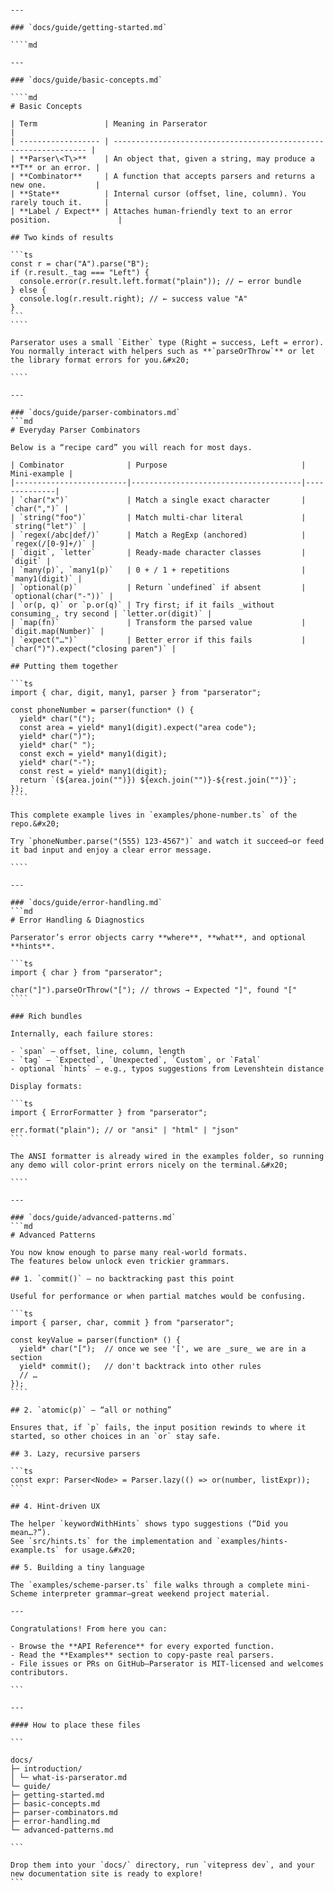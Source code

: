 `````

---

### `docs/guide/getting-started.md`

````md

---

### `docs/guide/basic-concepts.md`

````md
# Basic Concepts

| Term               | Meaning in Parserator                                            |
| ------------------ | ---------------------------------------------------------------- |
| **Parser\<T\>**    | An object that, given a string, may produce a **T** or an error. |
| **Combinator**     | A function that accepts parsers and returns a new one.           |
| **State**          | Internal cursor (offset, line, column). You rarely touch it.     |
| **Label / Expect** | Attaches human-friendly text to an error position.               |

## Two kinds of results

```ts
const r = char("A").parse("B");
if (r.result._tag === "Left") {
  console.error(r.result.left.format("plain")); // ← error bundle
} else {
  console.log(r.result.right); // ← success value "A"
}
```
````

Parserator uses a small `Either` type (Right = success, Left = error).
You normally interact with helpers such as **`parseOrThrow`** or let the library format errors for you.&#x20;

````

---

### `docs/guide/parser-combinators.md`
```md
# Everyday Parser Combinators

Below is a “recipe card” you will reach for most days.

| Combinator              | Purpose                              | Mini-example |
|-------------------------|--------------------------------------|--------------|
| `char("x")`             | Match a single exact character       | `char(",")` |
| `string("foo")`         | Match multi-char literal             | `string("let")` |
| `regex(/abc|def/)`      | Match a RegExp (anchored)            | `regex(/[0-9]+/)` |
| `digit`, `letter`       | Ready-made character classes         | `digit` |
| `many(p)`, `many1(p)`   | 0 + / 1 + repetitions                | `many1(digit)` |
| `optional(p)`           | Return `undefined` if absent         | `optional(char("-"))` |
| `or(p, q)` or `p.or(q)` | Try first; if it fails _without consuming_, try second | `letter.or(digit)` |
| `map(fn)`               | Transform the parsed value           | `digit.map(Number)` |
| `expect("…")`           | Better error if this fails           | `char(")").expect("closing paren")` |

## Putting them together

```ts
import { char, digit, many1, parser } from "parserator";

const phoneNumber = parser(function* () {
  yield* char("(");
  const area = yield* many1(digit).expect("area code");
  yield* char(")");
  yield* char(" ");
  const exch = yield* many1(digit);
  yield* char("-");
  const rest = yield* many1(digit);
  return `(${area.join("")}) ${exch.join("")}-${rest.join("")}`;
});
````

This complete example lives in `examples/phone-number.ts` of the repo.&#x20;

Try `phoneNumber.parse("(555) 123-4567")` and watch it succeed—or feed it bad input and enjoy a clear error message.

````

---

### `docs/guide/error-handling.md`
```md
# Error Handling & Diagnostics

Parserator’s error objects carry **where**, **what**, and optional **hints**.

```ts
import { char } from "parserator";

char("]").parseOrThrow("["); // throws → Expected "]", found "["
````

### Rich bundles

Internally, each failure stores:

- `span` – offset, line, column, length
- `tag` – `Expected`, `Unexpected`, `Custom`, or `Fatal`
- optional `hints` – e.g., typos suggestions from Levenshtein distance

Display formats:

```ts
import { ErrorFormatter } from "parserator";

err.format("plain"); // or "ansi" | "html" | "json"
```

The ANSI formatter is already wired in the examples folder, so running any demo will color-print errors nicely on the terminal.&#x20;

````

---

### `docs/guide/advanced-patterns.md`
```md
# Advanced Patterns

You now know enough to parse many real-world formats.
The features below unlock even trickier grammars.

## 1. `commit()` — no backtracking past this point

Useful for performance or when partial matches would be confusing.

```ts
import { parser, char, commit } from "parserator";

const keyValue = parser(function* () {
  yield* char("[");  // once we see '[', we are _sure_ we are in a section
  yield* commit();   // don't backtrack into other rules
  // …
});
````

## 2. `atomic(p)` — “all or nothing”

Ensures that, if `p` fails, the input position rewinds to where it started, so other choices in an `or` stay safe.

## 3. Lazy, recursive parsers

```ts
const expr: Parser<Node> = Parser.lazy(() => or(number, listExpr));
```

## 4. Hint-driven UX

The helper `keywordWithHints` shows typo suggestions (“Did you mean…?”).
See `src/hints.ts` for the implementation and `examples/hints-example.ts` for usage.&#x20;

## 5. Building a tiny language

The `examples/scheme-parser.ts` file walks through a complete mini-Scheme interpreter grammar—great weekend project material.

---

Congratulations! From here you can:

- Browse the **API Reference** for every exported function.
- Read the **Examples** section to copy-paste real parsers.
- File issues or PRs on GitHub—Parserator is MIT-licensed and welcomes contributors.

```

---

#### How to place these files

```

docs/
├─ introduction/
│ └─ what-is-parserator.md
└─ guide/
├─ getting-started.md
├─ basic-concepts.md
├─ parser-combinators.md
├─ error-handling.md
└─ advanced-patterns.md

```

Drop them into your `docs/` directory, run `vitepress dev`, and your new documentation site is ready to explore!
```
`````
